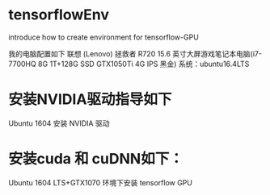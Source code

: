 # tensorflowEnv
introduce how to create environment for tensorflow-GPU

我的电脑配置如下
联想 (Lenovo) 拯救者 R720 15.6 英寸大屏游戏笔记本电脑(i7-7700HQ 8G 1T+128G SSD GTX1050Ti 4G IPS 黑金)
系统：ubuntu16.4LTS


# 安装NVIDIA驱动指导如下
Ubuntu 1604 安装 NVIDIA 驱动

# 安装cuda 和 cuDNN如下：

Ubuntu 1604 LTS+GTX1070 环境下安装 tensorflow GPU 
